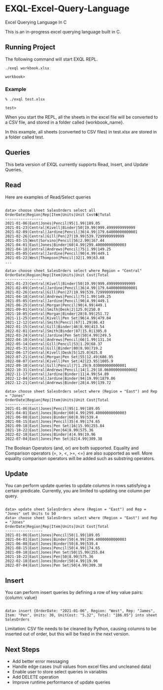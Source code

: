 # EXQL-Excel-Query-Language

Excel Querying Language In C

This is an in-progress excel querying language built in C.


## Running Project 

The following command will start EXQL REPL.


```
./exql workbook.xlsx

workbook> 

```

### Example

```
% ./exql test.xlsx

test> 

```

When you start the REPL, all the sheets in the excel file will be converted to a CSV file, and stored in a folder called {workbook_name}.

In this example, all sheets (converted to CSV files) in test.xlsx are stored in a folder called test.


## Queries

This beta version of EXQL currently supports Read, Insert, and Update Queries. 

## Read 

Here are examples of Read/Select queries 

```

data> choose sheet SalesOrders select all
OrderDate|Region|Rep|Item|Units|Unit Cost�|Total
-----------------
2021-01-06|East|Jones|Pencil|95|1.99|189.05
2021-01-23|Central|Kivell|Binder|50|19.99|999.4999999999999
2021-02-09|Central|Jardine|Pencil|36|4.99|179.64000000000001
2021-02-26|Central|Gill|Pen|27|19.99|539.7299999999999
2021-03-15|West|Sorvino|Pencil|56|2.99|167.44
2021-04-01|East|Jones|Binder|60|4.99|299.40000000000003
2021-04-18|Central|Andrews|Pencil|75|1.99|149.25
2021-05-05|Central|Jardine|Pencil|90|4.99|449.1
2021-05-22|West|Thompson|Pencil|32|1.99|63.68
...

data> choose sheet SalesOrders select where Region = "Central"
OrderDate|Region|Rep|Item|Units|Unit Cost|Total
-----------------
2021-01-23|Central|Kivell|Binder|50|19.99|999.4999999999999
2021-02-09|Central|Jardine|Pencil|36|4.99|179.64000000000001
2021-02-26|Central|Gill|Pen|27|19.99|539.7299999999999
2021-04-18|Central|Andrews|Pencil|75|1.99|149.25
2021-05-05|Central|Jardine|Pencil|90|4.99|449.1
2021-06-25|Central|Morgan|Pencil|90|4.99|449.1
2021-09-01|Central|Smith|Desk|2|125.0|250.0
2021-10-05|Central|Morgan|Binder|28|8.99|251.72
2021-11-25|Central|Kivell|Pen Set|96|4.99|479.04
2021-12-12|Central|Smith|Pencil|67|1.29|86.43
2022-01-15|Central|Gill|Binder|46|8.99|413.54
2022-02-01|Central|Smith|Binder|87|15.0|1305.0
2022-03-24|Central|Jardine|Pen Set|50|4.99|249.5
2022-04-10|Central|Andrews|Pencil|66|1.99|131.34
2022-05-14|Central|Gill|Pencil|53|1.29|68.37
2022-05-31|Central|Gill|Binder|80|8.99|719.2
2022-06-17|Central|Kivell|Desk|5|125.0|625.0
2022-07-21|Central|Morgan|Pen Set|55|12.49|686.95
2022-08-07|Central|Kivell|Pen Set|42|23.95|1005.9
2022-09-10|Central|Gill|Pencil|7|1.29|9.030000000000001
2022-10-31|Central|Andrews|Pencil|14|1.29|18.060000000000002
2022-11-17|Central|Jardine|Binder|11|4.99|54.89
2022-12-04|Central|Jardine|Binder|94|19.99|1879.06
2022-12-21|Central|Andrews|Binder|28|4.99|139.72

data> choose sheet SalesOrders select where (Region = "East") and Rep = "Jones"
OrderDate|Region|Rep|Item|Units|Unit Cost|Total
-----------------
2021-01-06|East|Jones|Pencil|95|1.99|189.05
2021-04-01|East|Jones|Binder|60|4.99|299.40000000000003
2021-06-08|East|Jones|Binder|60|8.99|539.4
2021-08-15|East|Jones|Pencil|35|4.99|174.65
2021-09-18|East|Jones|Pen Set|16|15.99|255.84
2021-10-22|East|Jones|Pen|64|8.99|575.36
2022-02-18|East|Jones|Binder|4|4.99|19.96
2022-07-04|East|Jones|Pen Set|62|4.99|309.38

```

The Boolean Operators (and, or) are both supported. Equality and Comparison operators (=, >, <,  >=, <=) are also supported as well. More equality comparison operators will be added 
such as substring operators. 


## Update

You can perform update queries to update columns in rows satisfying a certain predicate. Currently, you are limited to updating one column per query.

```

data> update sheet SalesOrders where (Region = "East") and Rep = "Jones" set Units to 50
data> choose sheet SalesOrders select where (Region = "East") and Rep = "Jones"
OrderDate|Region|Rep|Item|Units|Unit Cost|Total
-----------------
2021-01-06|East|Jones|Pencil|50|1.99|189.05
2021-04-01|East|Jones|Binder|50|4.99|299.40000000000003
2021-06-08|East|Jones|Binder|50|8.99|539.4
2021-08-15|East|Jones|Pencil|50|4.99|174.65
2021-09-18|East|Jones|Pen Set|50|15.99|255.84
2021-10-22|East|Jones|Pen|50|8.99|575.36
2022-02-18|East|Jones|Binder|50|4.99|19.96
2022-07-04|East|Jones|Pen Set|50|4.99|309.38

```


## Insert 

You can perform insert queries by defining a row of key value pairs: {column: value}


```

data> insert {OrderDate: "2021-01-06", Region: "West", Rep: "James", Item: "Pen", Units: 30, UnitCost: "5.32", Total: "186.05"} into sheet SalesOrders

```

Limitation: CSV file needs to be cleaned by Python, causing columns to be inserted out of order, but this will be fixed in the next version.



## Next Steps

- Add better error messaging 
- Handle edge cases (null values from excel files and uncleaned data)
- Enable user to store select queries in variables 
- Add DELETE operation 
- Improve runtime performance of update queries 